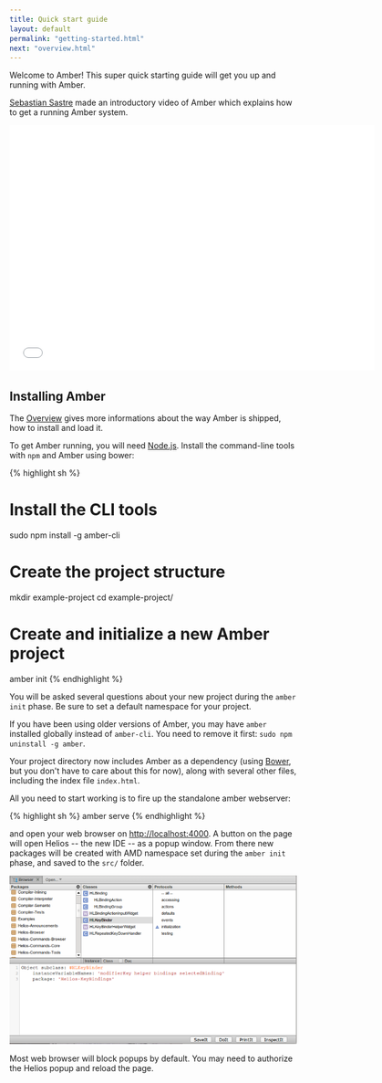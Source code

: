 ```yaml
---
title: Quick start guide
layout: default
permalink: "getting-started.html"
next: "overview.html"
---
```


Welcome to Amber! This super quick starting guide will get you up and
running with Amber.

[Sebastian Sastre](http://blog.flowingconcept.com/) made an
introductory video of Amber which explains how to get a running Amber
system.


<iframe width="640" height="430" src="//www.youtube.com/embed/iPkas6P4GRQ" frameborder="0" allowfullscreen="true"> </iframe>

## Installing Amber

<p class="note">
The <a href="overview.html">Overview</a> gives more informations about
the way Amber is shipped, how to install and load it.
</p>

To get Amber running, you will need
[Node.js](http://nodejs.org). Install the command-line tools with
`npm` and Amber using bower:

{% highlight sh %}
# Install the CLI tools
sudo npm install -g amber-cli

# Create the project structure
mkdir example-project
cd example-project/

# Create and initialize a new Amber project
amber init
{% endhighlight %}

You will be asked several questions about your new project during the `amber init` phase. Be sure to set a default namespace for your project.

<p class="note">
If you have been using older versions of Amber, you may have <code>amber</code> installed globally instead of <code>amber-cli</code>. You need to remove it first: <code>sudo npm uninstall -g amber</code>.
</p>

Your project directory now includes Amber as a dependency (using [Bower](http://bower.io), but you don't have to care about this for now), along with several other files, including the index file `index.html`.

All you need to start working is to fire up the standalone amber webserver:

{% highlight sh %}
amber serve
{% endhighlight %}

and open your web browser on
[http://localhost:4000](http://localhost:4000). A button on the page will
open Helios -- the new IDE -- as a popup window. From there new packages will be
created with AMD namespace set during the `amber init` phase, and saved to the `src/`
folder.

![Helios](/images/helios.png)

<p class="warning"> Most web browser will block popups by default. You
may need to authorize the Helios popup and reload the page.</p>
